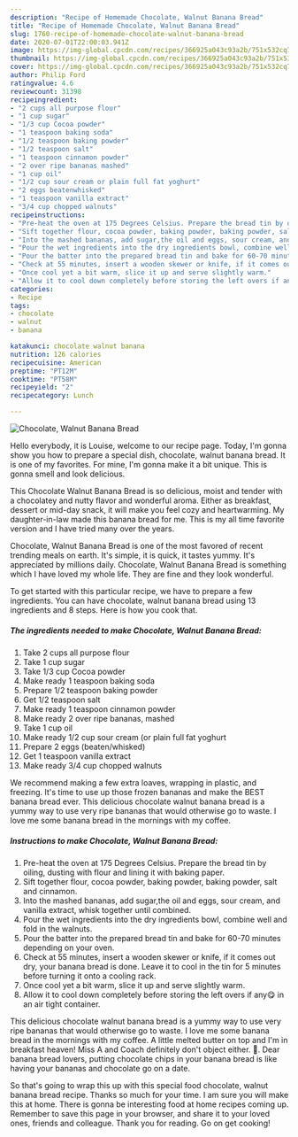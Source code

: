 ```yaml
---
description: "Recipe of Homemade Chocolate, Walnut Banana Bread"
title: "Recipe of Homemade Chocolate, Walnut Banana Bread"
slug: 1760-recipe-of-homemade-chocolate-walnut-banana-bread
date: 2020-07-01T22:00:03.941Z
image: https://img-global.cpcdn.com/recipes/366925a043c93a2b/751x532cq70/chocolate-walnut-banana-bread-recipe-main-photo.jpg
thumbnail: https://img-global.cpcdn.com/recipes/366925a043c93a2b/751x532cq70/chocolate-walnut-banana-bread-recipe-main-photo.jpg
cover: https://img-global.cpcdn.com/recipes/366925a043c93a2b/751x532cq70/chocolate-walnut-banana-bread-recipe-main-photo.jpg
author: Philip Ford
ratingvalue: 4.6
reviewcount: 31398
recipeingredient:
- "2 cups all purpose flour"
- "1 cup sugar"
- "1/3 cup Cocoa powder"
- "1 teaspoon baking soda"
- "1/2 teaspoon baking powder"
- "1/2 teaspoon salt"
- "1 teaspoon cinnamon powder"
- "2 over ripe bananas mashed"
- "1 cup oil"
- "1/2 cup sour cream or plain full fat yoghurt"
- "2 eggs beatenwhisked"
- "1 teaspoon vanilla extract"
- "3/4 cup chopped walnuts"
recipeinstructions:
- "Pre-heat the oven at 175 Degrees Celsius. Prepare the bread tin by oiling, dusting with flour and lining it with baking paper."
- "Sift together flour, cocoa powder, baking powder, baking powder, salt and cinnamon."
- "Into the mashed bananas, add sugar,the oil and eggs, sour cream, and vanilla extract, whisk together until combined."
- "Pour the wet ingredients into the dry ingredients bowl, combine well and fold in the walnuts."
- "Pour the batter into the prepared bread tin and bake for 60-70 minutes depending on your oven."
- "Check at 55 minutes, insert a wooden skewer or knife, if it comes out dry, your banana bread is done. Leave it to cool in the tin for 5 minutes before turning it onto a cooling rack."
- "Once cool yet a bit warm, slice it up and serve slightly warm."
- "Allow it to cool down completely before storing the left overs if any😋 in an air tight container."
categories:
- Recipe
tags:
- chocolate
- walnut
- banana

katakunci: chocolate walnut banana 
nutrition: 126 calories
recipecuisine: American
preptime: "PT12M"
cooktime: "PT58M"
recipeyield: "2"
recipecategory: Lunch

---
```



![Chocolate, Walnut Banana Bread](https://img-global.cpcdn.com/recipes/366925a043c93a2b/751x532cq70/chocolate-walnut-banana-bread-recipe-main-photo.jpg)

Hello everybody, it is Louise, welcome to our recipe page. Today, I'm gonna show you how to prepare a special dish, chocolate, walnut banana bread. It is one of my favorites. For mine, I'm gonna make it a bit unique. This is gonna smell and look delicious.

This Chocolate Walnut Banana Bread is so delicious, moist and tender with a chocolatey and nutty flavor and wonderful aroma. Either as breakfast, dessert or mid-day snack, it will make you feel cozy and heartwarming. My daughter-in-law made this banana bread for me. This is my all time favorite version and I have tried many over the years.

Chocolate, Walnut Banana Bread is one of the most favored of recent trending meals on earth. It's simple, it is quick, it tastes yummy. It's appreciated by millions daily. Chocolate, Walnut Banana Bread is something which I have loved my whole life. They are fine and they look wonderful.


To get started with this particular recipe, we have to prepare a few ingredients. You can have chocolate, walnut banana bread using 13 ingredients and 8 steps. Here is how you cook that.

<!--inarticleads1-->

##### The ingredients needed to make Chocolate, Walnut Banana Bread:

1. Take 2 cups all purpose flour
1. Take 1 cup sugar
1. Take 1/3 cup Cocoa powder
1. Make ready 1 teaspoon baking soda
1. Prepare 1/2 teaspoon baking powder
1. Get 1/2 teaspoon salt
1. Make ready 1 teaspoon cinnamon powder
1. Make ready 2 over ripe bananas, mashed
1. Take 1 cup oil
1. Make ready 1/2 cup sour cream (or plain full fat yoghurt
1. Prepare 2 eggs (beaten/whisked)
1. Get 1 teaspoon vanilla extract
1. Make ready 3/4 cup chopped walnuts


We recommend making a few extra loaves, wrapping in plastic, and freezing. It&#39;s time to use up those frozen bananas and make the BEST banana bread ever. This delicious chocolate walnut banana bread is a yummy way to use very ripe bananas that would otherwise go to waste. I love me some banana bread in the mornings with my coffee. 

<!--inarticleads2-->

##### Instructions to make Chocolate, Walnut Banana Bread:

1. Pre-heat the oven at 175 Degrees Celsius. Prepare the bread tin by oiling, dusting with flour and lining it with baking paper.
1. Sift together flour, cocoa powder, baking powder, baking powder, salt and cinnamon.
1. Into the mashed bananas, add sugar,the oil and eggs, sour cream, and vanilla extract, whisk together until combined.
1. Pour the wet ingredients into the dry ingredients bowl, combine well and fold in the walnuts.
1. Pour the batter into the prepared bread tin and bake for 60-70 minutes depending on your oven.
1. Check at 55 minutes, insert a wooden skewer or knife, if it comes out dry, your banana bread is done. Leave it to cool in the tin for 5 minutes before turning it onto a cooling rack.
1. Once cool yet a bit warm, slice it up and serve slightly warm.
1. Allow it to cool down completely before storing the left overs if any😋 in an air tight container.


This delicious chocolate walnut banana bread is a yummy way to use very ripe bananas that would otherwise go to waste. I love me some banana bread in the mornings with my coffee. A little melted butter on top and I&#39;m in breakfast heaven! Miss A and Coach definitely don&#39;t object either. 🙂. Dear banana bread lovers, putting chocolate chips in your banana bread is like having your bananas and chocolate go on a date. 

So that's going to wrap this up with this special food chocolate, walnut banana bread recipe. Thanks so much for your time. I am sure you will make this at home. There is gonna be interesting food at home recipes coming up. Remember to save this page in your browser, and share it to your loved ones, friends and colleague. Thank you for reading. Go on get cooking!
